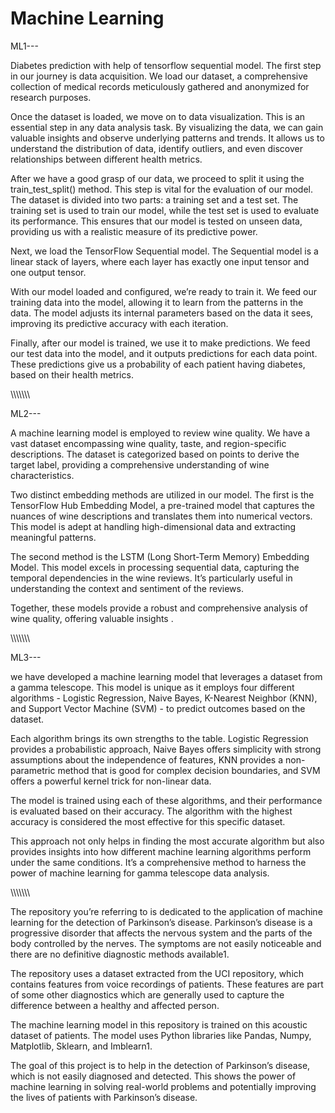 # Machine Learning




ML1---

Diabetes prediction with help of tensorflow sequential model.
The first step in our journey is data acquisition. We load our dataset, a comprehensive collection of medical records meticulously gathered and anonymized for research purposes.

Once the dataset is loaded, we move on to data visualization. This is an essential step in any data analysis task. By visualizing the data, we can gain valuable insights and observe underlying patterns and trends. It allows us to understand the distribution of data, identify outliers, and even discover relationships between different health metrics. 

After we have a good grasp of our data, we proceed to split it using the train_test_split() method. This step is vital for the evaluation of our model. The dataset is divided into two parts: a training set and a test set. The training set is used to train our model, while the test set is used to evaluate its performance. This ensures that our model is tested on unseen data, providing us with a realistic measure of its predictive power.

Next, we load the TensorFlow Sequential model. The Sequential model is a linear stack of layers, where each layer has exactly one input tensor and one output tensor.

With our model loaded and configured, we’re ready to train it. We feed our training data into the model, allowing it to learn from the patterns in the data. The model adjusts its internal parameters based on the data it sees, improving its predictive accuracy with each iteration.

Finally, after our model is trained, we use it to make predictions. We feed our test data into the model, and it outputs predictions for each data point. These predictions give us a probability of each patient having diabetes, based on their health metrics.



\\\\\\\\\\\\\


ML2---

A machine learning model is employed to review wine quality. We have a vast dataset encompassing wine quality, taste, and region-specific descriptions. The dataset is categorized based on points to derive the target label, providing a comprehensive understanding of wine characteristics.

Two distinct embedding methods are utilized in our model. The first is the TensorFlow Hub Embedding Model, a pre-trained model that captures the nuances of wine descriptions and translates them into numerical vectors. This model is adept at handling high-dimensional data and extracting meaningful patterns.

The second method is the LSTM (Long Short-Term Memory) Embedding Model. This model excels in processing sequential data, capturing the temporal dependencies in the wine reviews. It’s particularly useful in understanding the context and sentiment of the reviews.

Together, these models provide a robust and comprehensive analysis of wine quality, offering valuable insights .



\\\\\\\\\\\\\



ML3---


we have developed a machine learning model that leverages a dataset from a gamma telescope. This model is unique as it employs four different algorithms - Logistic Regression, Naive Bayes, K-Nearest Neighbor (KNN), and Support Vector Machine (SVM) - to predict outcomes based on the dataset.

Each algorithm brings its own strengths to the table. Logistic Regression provides a probabilistic approach, Naive Bayes offers simplicity with strong assumptions about the independence of features, KNN provides a non-parametric method that is good for complex decision boundaries, and SVM offers a powerful kernel trick for non-linear data.

The model is trained using each of these algorithms, and their performance is evaluated based on their accuracy. The algorithm with the highest accuracy is considered the most effective for this specific dataset.

This approach not only helps in finding the most accurate algorithm but also provides insights into how different machine learning algorithms perform under the same conditions. It’s a comprehensive method to harness the power of machine learning for gamma telescope data analysis.



\\\\\\\\\\\\\\



The repository you’re referring to is dedicated to the application of machine learning for the detection of Parkinson’s disease. Parkinson’s disease is a progressive disorder that affects the nervous system and the parts of the body controlled by the nerves. The symptoms are not easily noticeable and there are no definitive diagnostic methods available1.

The repository uses a dataset extracted from the UCI repository, which contains features from voice recordings of patients. These features are part of some other diagnostics which are generally used to capture the difference between a healthy and affected person. 

The machine learning model in this repository is trained on this acoustic dataset of patients. The model uses Python libraries like Pandas, Numpy, Matplotlib, Sklearn,  and Imblearn1. 

The goal of this project is to help in the detection of Parkinson’s disease, which is not easily diagnosed and detected.  This shows the power of machine learning in solving real-world problems and potentially improving the lives of patients with Parkinson’s disease.
